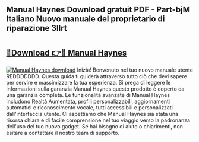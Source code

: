 ## Manual Haynes Download gratuit PDF - Part-bjM Italiano Nuovo manuale del proprietario di riparazione 3lIrt

# <h2><a href="http://dffxtj.blite.top/?on=Manual+Haynes">🔗Download 👉🔴 Manual Haynes</a></h2>

[![Manual Haynes download](https://i.imgur.com/lujVjoI.png)](http://dffxtj.blite.top/?on=Manual+Haynes)
Inizia! Benvenuto nel tuo nuovo manuale utente REDDDDDDD. Questa guida ti guiderà attraverso tutto ciò che devi sapere per servire e massimizzare la tua esperienza. Si prega di leggere le informazioni sulla garanzia Manual Haynes questo prodotto è coperto da una garanzia completa. Le funzionalità avanzate di Manual Haynes includono Realtà Aumentata, profili personalizzabili, aggiornamenti automatici e riconoscimento vocale, tutti accessibili e personalizzati dall'interfaccia utente. Ci aspettiamo che Manual Haynes sia stata una risorsa chiara e di facile comprensione nel tuo viaggio verso la padronanza dell'uso del tuo nuovo gadget. Se hai bisogno di aiuto o chiarimenti, non esitare a contattare il nostro team di supporto.

